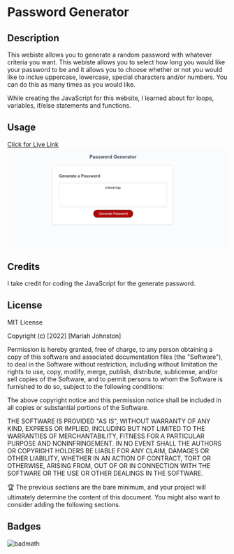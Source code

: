 # Password Generator

## Description
This webiste allows you to generate a random password with whatever criteria you want. This webiste allows you to select how long you would like your password to be and it allows you to choose whether or not you would like to inclue uppercase, lowercase, special characters and/or numbers. You can do this as many times as you would like. 

While creating the JavaScript for this website, I learned about for loops, variables, if/else statements and functions. 

## Usage

<a href=""> Click for Live Link </a>
![password generator screenshot](./Assets/Images/Generate-password.PNG)


## Credits

I take credit for coding the JavaScript for the generate password.

## License

MIT License

Copyright (c) [2022] [Mariah Johnston]

Permission is hereby granted, free of charge, to any person obtaining a copy
of this software and associated documentation files (the "Software"), to deal
in the Software without restriction, including without limitation the rights
to use, copy, modify, merge, publish, distribute, sublicense, and/or sell
copies of the Software, and to permit persons to whom the Software is
furnished to do so, subject to the following conditions:

The above copyright notice and this permission notice shall be included in all
copies or substantial portions of the Software.

THE SOFTWARE IS PROVIDED "AS IS", WITHOUT WARRANTY OF ANY KIND, EXPRESS OR
IMPLIED, INCLUDING BUT NOT LIMITED TO THE WARRANTIES OF MERCHANTABILITY,
FITNESS FOR A PARTICULAR PURPOSE AND NONINFRINGEMENT. IN NO EVENT SHALL THE
AUTHORS OR COPYRIGHT HOLDERS BE LIABLE FOR ANY CLAIM, DAMAGES OR OTHER
LIABILITY, WHETHER IN AN ACTION OF CONTRACT, TORT OR OTHERWISE, ARISING FROM,
OUT OF OR IN CONNECTION WITH THE SOFTWARE OR THE USE OR OTHER DEALINGS IN THE
SOFTWARE.

🏆 The previous sections are the bare minimum, and your project will ultimately determine the content of this document. You might also want to consider adding the following sections.

## Badges

![badmath](https://img.shields.io/github/languages/top/lernantino/badmath)


